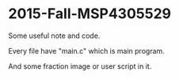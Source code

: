 # 2015-Fall-MSP4305529
Some useful note and code.

Every file have "main.c" which is main program.

And some fraction image or user script in it.
